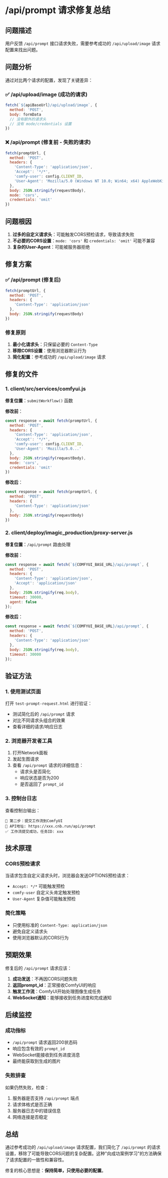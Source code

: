 # /api/prompt 请求修复总结

## 问题描述

用户反馈 `/api/prompt` 接口请求失败，需要参考成功的 `/api/upload/image` 请求配置来找出问题。

## 问题分析

通过对比两个请求的配置，发现了关键差异：

### ✅ /api/upload/image (成功的请求)
```javascript
fetch(`${apiBaseUrl}/api/upload/image`, {
  method: 'POST',
  body: formData
  // 没有额外的请求头
  // 没有 mode/credentials 设置
})
```

### ❌ /api/prompt (修复前 - 失败的请求)
```javascript
fetch(promptUrl, {
  method: 'POST',
  headers: {
    'Content-Type': 'application/json',
    'Accept': '*/*',
    'comfy-user': config.CLIENT_ID,
    'User-Agent': 'Mozilla/5.0 (Windows NT 10.0; Win64; x64) AppleWebKit/537.36 (KHTML, like Gecko) Chrome/138.0.0.0 Safari/537.36'
  },
  body: JSON.stringify(requestBody),
  mode: 'cors',
  credentials: 'omit'
})
```

## 问题根因

1. **过多的自定义请求头**：可能触发CORS预检请求，导致请求失败
2. **不必要的CORS设置**：`mode: 'cors'` 和 `credentials: 'omit'` 可能不兼容
3. **复杂的User-Agent**：可能被服务器拒绝

## 修复方案

### ✅ /api/prompt (修复后)
```javascript
fetch(promptUrl, {
  method: 'POST',
  headers: {
    'Content-Type': 'application/json'
  },
  body: JSON.stringify(requestBody)
})
```

### 修复原则
1. **最小化请求头**：只保留必要的 `Content-Type`
2. **移除CORS设置**：使用浏览器默认行为
3. **简化配置**：参考成功的 `/api/upload/image` 请求

## 修复的文件

### 1. client/src/services/comfyui.js
**修复位置**：`submitWorkflow()` 函数

**修改前**：
```javascript
const response = await fetch(promptUrl, {
  method: 'POST',
  headers: {
    'Content-Type': 'application/json',
    'Accept': '*/*',
    'comfy-user': config.CLIENT_ID,
    'User-Agent': 'Mozilla/5.0...'
  },
  body: JSON.stringify(requestBody),
  mode: 'cors',
  credentials: 'omit'
})
```

**修改后**：
```javascript
const response = await fetch(promptUrl, {
  method: 'POST',
  headers: {
    'Content-Type': 'application/json'
  },
  body: JSON.stringify(requestBody)
})
```

### 2. client/deploy/imagic_production/proxy-server.js
**修复位置**：`/api/prompt` 路由处理

**修改前**：
```javascript
const response = await fetch(`${COMFYUI_BASE_URL}/api/prompt`, {
  method: 'POST',
  headers: {
    'Content-Type': 'application/json',
    'Accept': 'application/json'
  },
  body: JSON.stringify(req.body),
  timeout: 30000,
  agent: false
});
```

**修改后**：
```javascript
const response = await fetch(`${COMFYUI_BASE_URL}/api/prompt`, {
  method: 'POST',
  headers: {
    'Content-Type': 'application/json'
  },
  body: JSON.stringify(req.body),
  timeout: 30000
});
```

## 验证方法

### 1. 使用测试页面
打开 `test-prompt-request.html` 进行验证：
- 测试简化后的 `/api/prompt` 请求
- 对比不同请求头组合的效果
- 查看详细的请求/响应日志

### 2. 浏览器开发者工具
1. 打开Network面板
2. 发起生图请求
3. 查看 `/api/prompt` 请求的详细信息：
   - 请求头是否简化
   - 响应状态是否为200
   - 是否返回了 `prompt_id`

### 3. 控制台日志
查看控制台输出：
```
🔄 第二步：提交工作流到ComfyUI
📡 API地址: https://xxx.cnb.run/api/prompt
✅ 工作流提交成功，任务ID: xxx
```

## 技术原理

### CORS预检请求
当请求包含自定义请求头时，浏览器会发送OPTIONS预检请求：
- `Accept: */*` 可能触发预检
- `comfy-user` 自定义头肯定触发预检
- `User-Agent` 复杂值可能触发预检

### 简化策略
- 只使用标准的 `Content-Type: application/json`
- 避免自定义请求头
- 使用浏览器默认的CORS行为

## 预期效果

修复后的 `/api/prompt` 请求应该：
1. **成功发送**：不再因CORS问题失败
2. **返回prompt_id**：正常接收ComfyUI的响应
3. **触发工作流**：ComfyUI开始处理图像生成任务
4. **WebSocket通知**：能够接收到任务进度和完成通知

## 后续监控

### 成功指标
- `/api/prompt` 请求返回200状态码
- 响应包含有效的 `prompt_id`
- WebSocket能接收到任务进度消息
- 最终能获取到生成的图片

### 失败排查
如果仍然失败，检查：
1. 服务器是否支持 `/api/prompt` 端点
2. 请求体格式是否正确
3. 服务器日志中的错误信息
4. 网络连接是否稳定

## 总结

通过参考成功的 `/api/upload/image` 请求配置，我们简化了 `/api/prompt` 的请求设置，移除了可能导致CORS问题的复杂配置。这种"向成功案例学习"的方法确保了请求配置的一致性和兼容性。

修复的核心思想是：**保持简单，只使用必要的配置**。
